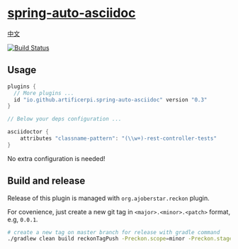 # [spring-auto-asciidoc](https://plugins.gradle.org/plugin/io.github.artificerpi.spring-auto-asciidoc)

[中文](./README-zh.md)

[![Build Status](https://cloud.drone.io/api/badges/artificerpi/spring-auto-asciidoc/status.svg)](https://cloud.drone.io/artificerpi/spring-auto-asciidoc)


## Usage

```groovy
plugins {
  // More plugins ...
  id "io.github.artificerpi.spring-auto-asciidoc" version "0.3"
}

// Below your deps configuration ...

asciidoctor {
    attributes "classname-pattern": "(\\w+)-rest-controller-tests"
}
```

No extra configuration is needed!

## Build and release
Release of this plugin is managed with `org.ajoberstar.reckon` plugin.

For covenience, just create a new git tag in `<major>.<minor>.<patch>` format, e.g, `0.0.1`.

```bash
# create a new tag on master branch for release with gradle command
./gradlew clean build reckonTagPush -Preckon.scope=minor -Preckon.stage=final
```
